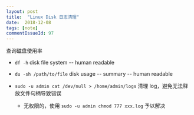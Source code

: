 ```yaml
---
layout: post
title:  "Linux Disk 日志清理"
date:  2018-12-08
tags: [note]
commentIssueId: 97
---
```




查询磁盘使用率

* `df -h` disk file system -- human readable
* `du -sh /path/to/file` disk usage -- summary -- human readable

* `sudo -u admin cat /dev/null > /home/admin/logs` 清理 log，避免无法释放文件句柄导致错误

  * 无权限的，使用 `sudo -u admin chmod 777 xxx.log` 予以解决

